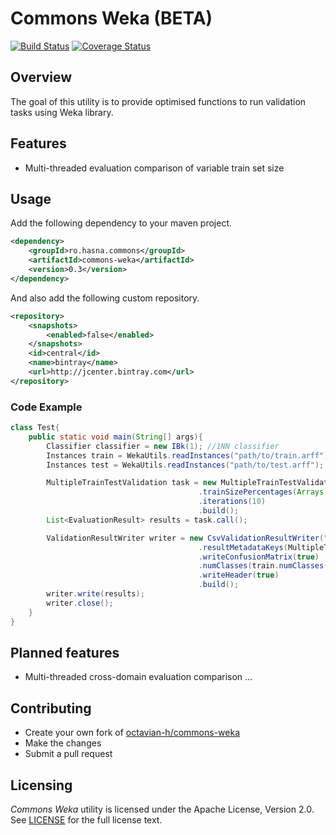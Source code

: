 # Commons Weka (BETA) #

[![Build Status](https://img.shields.io/travis/octavian-h/commons-weka/master.svg)](https://travis-ci.org/octavian-h/commons-weka)
[![Coverage Status](https://img.shields.io/coveralls/octavian-h/commons-weka/master.svg)](https://coveralls.io/github/octavian-h/commons-weka?branch=master)

## Overview ##
The goal of this utility is to provide optimised functions to run validation tasks using Weka library.

## Features ##

* Multi-threaded evaluation comparison of variable train set size

## Usage ##
Add the following dependency to your maven project.
```xml
<dependency>
    <groupId>ro.hasna.commons</groupId>
    <artifactId>commons-weka</artifactId>
    <version>0.3</version>
</dependency>
```

And also add the following custom repository.
```xml
<repository>
    <snapshots>
        <enabled>false</enabled>
    </snapshots>
    <id>central</id>
    <name>bintray</name>
    <url>http://jcenter.bintray.com</url>
</repository>
```

### Code Example ###

```java
class Test{
    public static void main(String[] args){
        Classifier classifier = new IBk(1); //1NN classifier
        Instances train = WekaUtils.readInstances("path/to/train.arff");
        Instances test = WekaUtils.readInstances("path/to/test.arff");

        MultipleTrainTestValidation task = new MultipleTrainTestValidation.Builder(classifier, train, test)
                                          .trainSizePercentages(Arrays.asList(0.6, 0.7, 0.8))
                                          .iterations(10)
                                          .build();
        List<EvaluationResult> results = task.call();

        ValidationResultWriter writer = new CsvValidationResultWriter("path/to/result.csv")
                                          .resultMetadataKeys(MultipleTrainTestValidation.RESULT_METADATA_KEYS)
                                          .writeConfusionMatrix(true)
                                          .numClasses(train.numClasses())
                                          .writeHeader(true)
                                          .build();
        writer.write(results);
        writer.close();
    }
}
```
## Planned features ##

* Multi-threaded cross-domain evaluation comparison ...

## Contributing ##

* Create your own fork of [octavian-h/commons-weka](https://github.com/octavian-h/commons-weka)
* Make the changes
* Submit a pull request

## Licensing ##
_Commons Weka_ utility is licensed under the Apache License, Version 2.0.
See [LICENSE](LICENSE.txt) for the full license text. 
